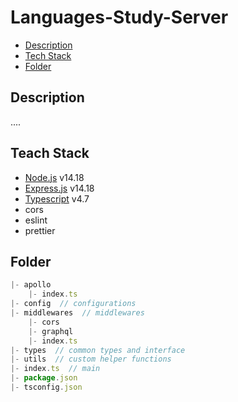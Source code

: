 # Languages-Study-Server

- [Description](#description)
- [Tech Stack](#teach-stack)
- [Folder](#folder)

## Description

....

## Teach Stack

- [Node.js]() v14.18
- [Express.js]() v14.18
- [Typescript]() v4.7
- cors
- eslint
- prettier

## Folder

```js
|- apollo
    |- index.ts
|- config  // configurations
|- middlewares  // middlewares
    |- cors
    |- graphql
    |- index.ts
|- types  // common types and interface
|- utils  // custom helper functions
|- index.ts  // main
|- package.json
|- tsconfig.json
```
